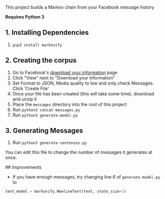 This project builds a Markov chain from your Facebook message history

**Requires Python 3**

## 1. Installing Dependencies
1. `pip3 install markovify`

## 2. Creating the corpus

1. Go to Facebook's [download your information](https://www.facebook.com/settings?tab=your_facebook_information) page
2. Click "View" next to "Download your information"
2. Set Format to JSON, Media quality to low and only check Messages. Click 'Create File'
3. Once your file has been created (this will take some time), download and unzip it
4. Place the `messages` directory into the root of this project
5. Run `python3 concat-messages.py`
6. Run `python3 generate-model.py`

## 3. Generating Messages

1. Run `python3 generate-sentences.py`

You can edit this file to change the number of messages it generates at once.

## Improvements

* If you have enough messages, try changing line 6 of `generate-model.py` to 

```python
text_model = markovify.NewlineText(text, state_size=3)
```
